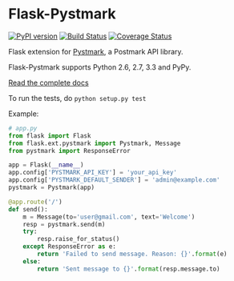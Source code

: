 Flask-Pystmark
==============

[![PyPI version](https://badge.fury.io/py/Flask-Pystmark.png)](http://badge.fury.io/py/Flask-Pystmark)
[![Build Status](https://travis-ci.org/xsleonard/flask-pystmark.png)](https://travis-ci.org/xsleonard/flask-pystmark)
[![Coverage Status](https://coveralls.io/repos/xsleonard/flask-pystmark/badge.png)](https://coveralls.io/r/xsleonard/flask-pystmark)

Flask extension for [Pystmark](https://github.com/xsleonard/pystmark), a Postmark API library.

Flask-Pystmark supports Python 2.6, 2.7, 3.3 and PyPy.

[Read the complete docs](https://flask-pystmark.readthedocs.org)

To run the tests, do `python setup.py test`

Example:

```python
# app.py
from flask import Flask
from flask.ext.pystmark import Pystmark, Message
from pystmark import ResponseError

app = Flask(__name__)
app.config['PYSTMARK_API_KEY'] = 'your_api_key'
app.config['PYSTMARK_DEFAULT_SENDER'] = 'admin@example.com'
pystmark = Pystmark(app)

@app.route('/')
def send():
    m = Message(to='user@gmail.com', text='Welcome')
    resp = pystmark.send(m)
    try:
        resp.raise_for_status()
    except ResponseError as e:
        return 'Failed to send message. Reason: {}'.format(e)
    else:
        return 'Sent message to {}'.format(resp.message.to)
```
